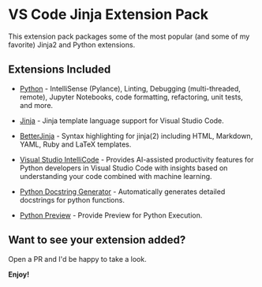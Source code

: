 # VS Code Jinja Extension Pack

This extension pack packages some of the most popular (and some of my favorite) Jinja2 and Python extensions.

## Extensions Included

* [Python](https://marketplace.visualstudio.com/items?itemName=ms-python.python) - IntelliSense (Pylance), Linting, Debugging (multi-threaded, remote), Jupyter Notebooks, code formatting, refactoring, unit tests, and more.
 
* [Jinja](https://marketplace.visualstudio.com/items?itemName=wholroyd.jinja) - Jinja template language support for Visual Studio Code.   

* [BetterJinja](https://marketplace.visualstudio.com/items?itemName=samuelcolvin.jinjahtml) - Syntax highlighting for jinja(2) including HTML, Markdown, YAML, Ruby and LaTeX templates.

* [Visual Studio IntelliCode](https://marketplace.visualstudio.com/items?itemName=VisualStudioExptTeam.vscodeintellicode) - Provides AI-assisted productivity features for Python developers in Visual Studio Code with insights based on understanding your code combined with machine learning.

* [Python Docstring Generator](https://marketplace.visualstudio.com/items?itemName=njpwerner.autodocstring) - Automatically generates detailed docstrings for python functions.

* [Python Preview](https://marketplace.visualstudio.com/items?itemName=dongli.python-preview) - Provide Preview for Python Execution.

## Want to see your extension added?

Open a PR and I'd be happy to take a look. 

**Enjoy!**
